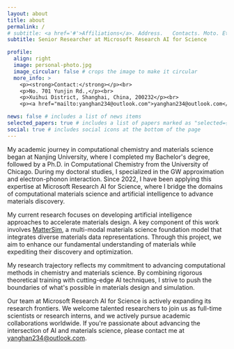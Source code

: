 ```yaml
---
layout: about
title: about
permalink: /
# subtitle: <a href='#'>Affiliations</a>. Address.   Contacts. Moto. Etc.
subtitle: Senior Researcher at Microsoft Research AI for Science

profile:
  align: right
  image: personal-photo.jpg
  image_circular: false # crops the image to make it circular
  more_info: >
    <p><strong>Contact:</strong></p><br>
    <p>No. 701 Yunjin Rd.,</p><br>
    <p>Xuihui District, Shanghai, China, 200232</p><br>
    <p><a href="mailto:yanghan234@outlook.com">yanghan234@outlook.com</a></p>

news: false # includes a list of news items
selected_papers: true # includes a list of papers marked as "selected={true}"
social: true # includes social icons at the bottom of the page
---
```


My academic journey in computational chemistry and materials science began at Nanjing University, where I completed my Bachelor's degree, followed by a Ph.D. in Computational Chemistry from the University of Chicago. During my doctoral studies, I specialized in the GW approximation and electron-phonon interaction. Since 2022, I have been applying this expertise at Microsoft Research AI for Science, where I bridge the domains of computational materials science and artificial intelligence to advance materials discovery.

My current research focuses on developing artificial intelligence approaches to accelerate materials design. A key component of this work involves [MatterSim](https://arxiv.org/abs/2405.04967), a multi-modal materials science foundation model that integrates diverse materials data representations. Through this project, we aim to enhance our fundamental understanding of materials while expediting their discovery and optimization.

My research trajectory reflects my commitment to advancing computational methods in chemistry and materials science. By combining rigorous theoretical training with cutting-edge AI techniques, I strive to push the boundaries of what's possible in materials design and simulation.

Our team at Microsoft Research AI for Science is actively expanding its research frontiers. We welcome talented researchers to join us as full-time scientists or research interns, and we actively pursue academic collaborations worldwide. If you're passionate about advancing the intersection of AI and materials science, please contact me at [yanghan234@outlook.com](mailto:yanghan234@outlook.com).
